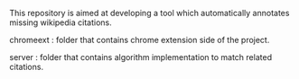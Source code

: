 This repository is aimed at developing a tool which automatically annotates missing wikipedia citations.

chromeext : folder that contains chrome extension side of the project.

server : folder that contains algorithm implementation to match related citations.




